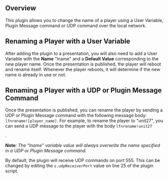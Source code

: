 Overview
---------
<p>This plugin allows you to change the name of a player using a User Variable, Plugin Message command or UDP command over the local network.</p>

Renaming a Player with a User Variable
------------------
<p>After adding the plugin to a presentation, you will also need to add a User Variable with the <strong>Name</strong> "lname" and a <strong>Default Value</strong> corresponding to the new player name. Once the presentation is published, the player will reboot and rename itself. Whenever the player reboots, it will determine if the new name is already in use or not.</p>

Renaming a Player with a UDP or Plugin Message Command
------------------------------------------------------
<p>Once the presentation is published, you can rename the player by sending a UDP or Plugin Message command with the following message body: <code>lfnrename![player_name]</code>. For example, to rename the player to "unit27", you can send a UDP message to the player with the body <code>lfnrename!unit27</code></p>.

<p><strong>Note</strong>: <em>The "lname" variable value will always overwrite the name specified in a UDP or Plugin Message command.</em></p>

<p>By default, the plugin will receive UDP commands on port 555. This can be changed by editing the <code>s.udpReceiverPort</code> value on line 25 of the plugin script.</p>

